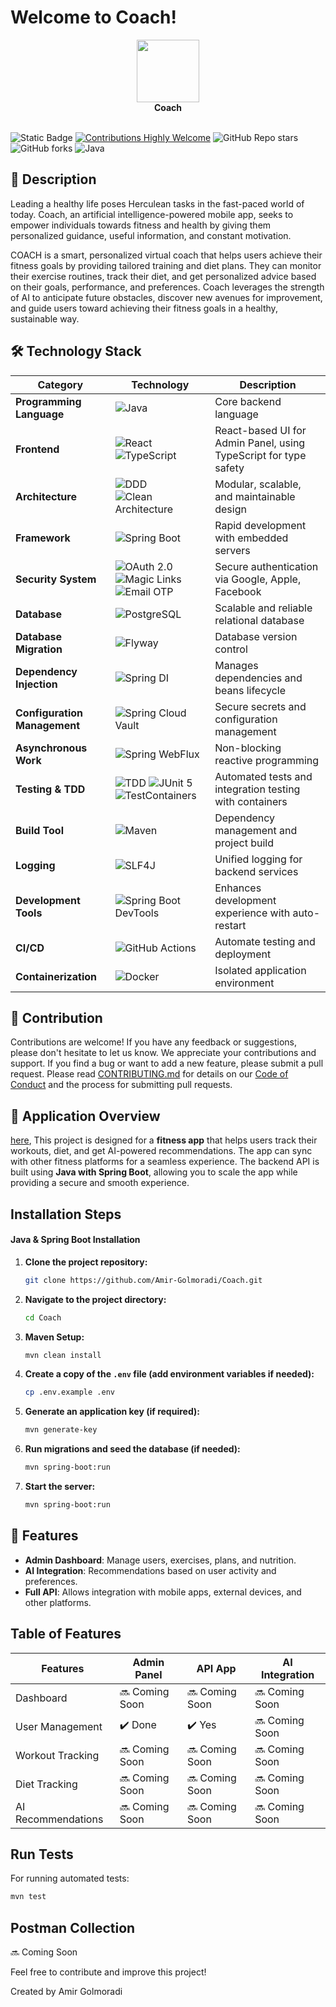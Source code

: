 # Welcome to Coach!
<div align="center">  
  <image height= "100" width ="100" src="assets/logo.png"></image>
  <br>  
  <strong>Coach</strong>  
</div>
<br>

![Static Badge](https://img.shields.io/badge/MIT-License-brightgreen) [![Contributions Highly Welcome](https://img.shields.io/badge/contributions-welcome-brightgreen.svg?style=flat)](https://github.com/Amir-Golmoradi/Coach/blob/master/CONTRIBUTING.md) ![GitHub Repo stars](https://img.shields.io/github/stars/Amir-Golmoradi/Coach) ![GitHub forks](https://img.shields.io/github/forks/Amir-Golmoradi/Coach?label=Amir%20Golmoradi) ![Java](https://img.shields.io/badge/Java-21-blue?logo=openjdk)

## 📜 Description

Leading a healthy life poses Herculean tasks in the fast-paced world of today. Coach, an artificial intelligence-powered
mobile app, seeks to empower individuals towards fitness and health by giving them personalized guidance, useful
information, and constant motivation.

COACH is a smart, personalized virtual coach that helps users achieve their fitness goals by providing tailored training
and diet plans. They can monitor their exercise routines, track their diet, and get personalized advice based on their
goals, performance, and preferences. Coach leverages the strength of AI to anticipate future obstacles, discover new
avenues for improvement, and guide users toward achieving their fitness goals in a healthy, sustainable way.

## 🛠 Technology Stack

| Category                     | Technology                                                                                                                                                                                                      | Description                                                      |
|------------------------------|-----------------------------------------------------------------------------------------------------------------------------------------------------------------------------------------------------------------|------------------------------------------------------------------|
| **Programming Language**     | ![Java](https://img.shields.io/badge/Java-21-blue?logo=openjdk)                                                                                                                                                 | Core backend language                                            |
| **Frontend**                 | ![React](https://img.shields.io/badge/React-18-blue?logo=react) ![TypeScript](https://img.shields.io/badge/TypeScript-5-blue?logo=typescript)                                                                   | React-based UI for Admin Panel, using TypeScript for type safety |
| **Architecture**             | ![DDD](https://img.shields.io/badge/Architecture-DDD-blueviolet) ![Clean Architecture](https://img.shields.io/badge/Architecture-Clean_Architecture-blueviolet)                                                 | Modular, scalable, and maintainable design                       |
| **Framework**                | ![Spring Boot](https://img.shields.io/badge/Spring%20Boot-3.4.2-brightgreen?logo=springboot)                                                                                                                    | Rapid development with embedded servers                          |
| **Security System**          | ![OAuth 2.0](https://img.shields.io/badge/Auth-OAuth_2.0-orange?logo=oauth) ![Magic Links](https://img.shields.io/badge/Auth-Magic_Links-blue) ![Email OTP](https://img.shields.io/badge/Auth-Email_OTP-yellow) | Secure authentication via Google, Apple, Facebook                |
| **Database**                 | ![PostgreSQL](https://img.shields.io/badge/Database-PostgreSQL-blue?logo=postgresql)                                                                                                                            | Scalable and reliable relational database                        |
| **Database Migration**       | ![Flyway](https://img.shields.io/badge/Migration-Flyway-red?logo=flyway)                                                                                                                                        | Database version control                                         |
| **Dependency Injection**     | ![Spring DI](https://img.shields.io/badge/DI-Spring_DI-brightgreen?logo=spring)                                                                                                                                 | Manages dependencies and beans lifecycle                         |
| **Configuration Management** | ![Spring Cloud Vault](https://img.shields.io/badge/Config-Spring_Cloud_Vault-purple?logo=vault)                                                                                                                 | Secure secrets and configuration management                      |
| **Asynchronous Work**        | ![Spring WebFlux](https://img.shields.io/badge/Reactive-Spring_WebFlux-green?logo=spring)                                                                                                                       | Non-blocking reactive programming                                |
| **Testing & TDD**            | ![TDD](https://img.shields.io/badge/Testing-TDD-yellow) ![JUnit 5](https://img.shields.io/badge/Testing-JUnit_5-blue?logo=junit5) ![TestContainers](https://img.shields.io/badge/Testing-TestContainers-orange) | Automated tests and integration testing with containers          |
| **Build Tool**               | ![Maven](https://img.shields.io/badge/Build-Maven-red?logo=apachemaven)                                                                                                                                         | Dependency management and project build                          |
| **Logging**                  | ![SLF4J](https://img.shields.io/badge/Logging-SLF4J-lightgrey?logo=log4j)                                                                                                                                       | Unified logging for backend services                             |
| **Development Tools**        | ![Spring Boot DevTools](https://img.shields.io/badge/DevTools-Spring_Boot_DevTools-brightgreen)                                                                                                                 | Enhances development experience with auto-restart                |
| **CI/CD**                    | ![GitHub Actions](https://img.shields.io/badge/CI/CD-GitHub_Actions-blue?logo=githubactions)                                                                                                                    | Automate testing and deployment                                  |
| **Containerization**         | ![Docker](https://img.shields.io/badge/Containerization-Docker-blue?logo=docker)                                                                                                                                | Isolated application environment                                 |

## 🤝 Contribution

Contributions are welcome! If you have any feedback or suggestions, please don't hesitate to let us know. We appreciate
your contributions and support. If you find a bug or want to add a new feature, please submit a pull request. Please
read [CONTRIBUTING.md](https://github.com/Amir-Golmoradi/Coach/blob/master/Contributing.md) for details on
our [Code of Conduct](https://github.com/Amir-Golmoradi/Coach/blob/master/Code_Of_Conduct.md) and the process for
submitting pull requests.

## 📱 Application Overview

[here](https://github.com/RahimMahmoudzadeh/Coach), This project is designed for a **fitness app** that helps users track their workouts, diet, and get AI-powered
recommendations. The app can sync with other fitness platforms for a seamless experience. The backend API is built using
**Java with Spring Boot**, allowing you to scale the app while providing a secure and smooth experience.

## Installation Steps

#### Java & Spring Boot Installation

1. **Clone the project repository:**

    ```bash
    git clone https://github.com/Amir-Golmoradi/Coach.git
    ```

2. **Navigate to the project directory:**

    ```bash
    cd Coach
    ```

3. **Maven Setup:**

    ```bash
    mvn clean install
    ```

4. **Create a copy of the `.env` file (add environment variables if needed):**

    ```bash
    cp .env.example .env
    ```

5. **Generate an application key (if required):**

    ```bash
    mvn generate-key
    ```

6. **Run migrations and seed the database (if needed):**

    ```bash
    mvn spring-boot:run
    ```

7. **Start the server:**

    ```bash
    mvn spring-boot:run
    ```

## 📑 Features

- **Admin Dashboard**: Manage users, exercises, plans, and nutrition.
- **AI Integration**: Recommendations based on user activity and preferences.
- **Full API**: Allows integration with mobile apps, external devices, and other platforms.

## Table of Features

| Features           | Admin Panel    | API App        | AI Integration |
|--------------------|----------------|----------------|----------------|
| Dashboard          | 🔜 Coming Soon | 🔜 Coming Soon | 🔜 Coming Soon |
| User Management    | ✔️ Done        | ✔️ Yes         | 🔜 Coming Soon |
| Workout Tracking   | 🔜 Coming Soon | 🔜 Coming Soon | 🔜 Coming Soon |
| Diet Tracking      | 🔜 Coming Soon | 🔜 Coming Soon | 🔜 Coming Soon |
| AI Recommendations | 🔜 Coming Soon | 🔜 Coming Soon | 🔜 Coming Soon |

## Run Tests

For running automated tests:

```bash
mvn test
```

## Postman Collection
🔜 Coming Soon

Feel free to contribute and improve this project!

Created by Amir Golmoradi

